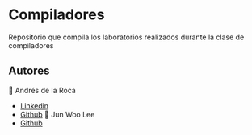 # Compiladores 
Repositorio que compila los laboratorios realizados durante la clase de compiladores

## Autores
👤 Andrés de la Roca  
- <a href = "https://www.linkedin.com/in/andr%C3%A8s-de-la-roca-pineda-10a40319b/">Linkedin</a>  
- <a href="https://github.com/andresdlRoca">Github</a>
👤 Jun Woo Lee  
- <a href="https://github.com/jwlh00">Github</a>  
